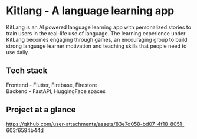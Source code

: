 # Kitlang - A language learning app
KitLang is an AI powered language learning app with personalized stories to train users in the real-life use of language. The learning experience under KitLang becomes engaging through games, an encouraging group to build strong language learner motivation and teaching skills that people need to use daily.

## Tech stack
Frontend - Flutter, Firebase, Firestore<br>
Backend - FastAPI, HuggingFace spaces

## Project at a glance

https://github.com/user-attachments/assets/83e7d058-bd07-4f18-8051-603f6594b44d

